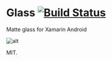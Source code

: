 # Glass [![Build Status](https://www.bitrise.io/app/4f54388efbe8871f.svg?token=LNzJtlgiDOFb6zN6mBTEZg&branch=master)](https://www.bitrise.io/app/4f54388efbe8871f)
Matte glass for Xamarin Android

![alt](http://i.imgur.com/AGmN5uq.png)

MIT.
